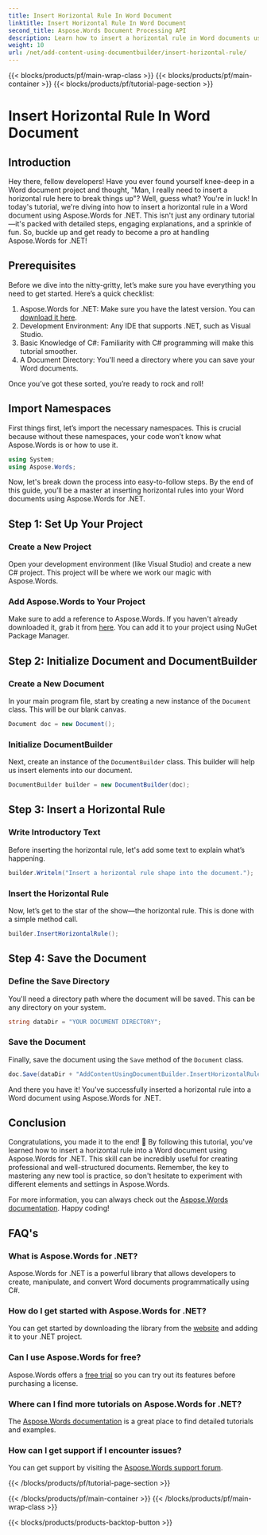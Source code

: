 ```yaml
---
title: Insert Horizontal Rule In Word Document
linktitle: Insert Horizontal Rule In Word Document
second_title: Aspose.Words Document Processing API
description: Learn how to insert a horizontal rule in Word documents using Aspose.Words for .NET with our detailed, step-by-step guide. Perfect for C# developers.
weight: 10
url: /net/add-content-using-documentbuilder/insert-horizontal-rule/
---
```


{{< blocks/products/pf/main-wrap-class >}}
{{< blocks/products/pf/main-container >}}
{{< blocks/products/pf/tutorial-page-section >}}

# Insert Horizontal Rule In Word Document

## Introduction

Hey there, fellow developers! Have you ever found yourself knee-deep in a Word document project and thought, "Man, I really need to insert a horizontal rule here to break things up"? Well, guess what? You're in luck! In today's tutorial, we're diving into how to insert a horizontal rule in a Word document using Aspose.Words for .NET. This isn't just any ordinary tutorial—it's packed with detailed steps, engaging explanations, and a sprinkle of fun. So, buckle up and get ready to become a pro at handling Aspose.Words for .NET!

## Prerequisites

Before we dive into the nitty-gritty, let’s make sure you have everything you need to get started. Here’s a quick checklist:

1. Aspose.Words for .NET: Make sure you have the latest version. You can [download it here](https://releases.aspose.com/words/net/).
2. Development Environment: Any IDE that supports .NET, such as Visual Studio.
3. Basic Knowledge of C#: Familiarity with C# programming will make this tutorial smoother.
4. A Document Directory: You'll need a directory where you can save your Word documents.

Once you’ve got these sorted, you’re ready to rock and roll!

## Import Namespaces

First things first, let’s import the necessary namespaces. This is crucial because without these namespaces, your code won’t know what Aspose.Words is or how to use it.

```csharp
using System;
using Aspose.Words;
```

Now, let's break down the process into easy-to-follow steps. By the end of this guide, you’ll be a master at inserting horizontal rules into your Word documents using Aspose.Words for .NET.

## Step 1: Set Up Your Project

### Create a New Project

Open your development environment (like Visual Studio) and create a new C# project. This project will be where we work our magic with Aspose.Words.

### Add Aspose.Words to Your Project

Make sure to add a reference to Aspose.Words. If you haven't already downloaded it, grab it from [here](https://releases.aspose.com/words/net/). You can add it to your project using NuGet Package Manager.

## Step 2: Initialize Document and DocumentBuilder

### Create a New Document

In your main program file, start by creating a new instance of the `Document` class. This will be our blank canvas.

```csharp
Document doc = new Document();
```

### Initialize DocumentBuilder

Next, create an instance of the `DocumentBuilder` class. This builder will help us insert elements into our document.

```csharp
DocumentBuilder builder = new DocumentBuilder(doc);
```

## Step 3: Insert a Horizontal Rule

### Write Introductory Text

Before inserting the horizontal rule, let's add some text to explain what’s happening.

```csharp
builder.Writeln("Insert a horizontal rule shape into the document.");
```

### Insert the Horizontal Rule

Now, let’s get to the star of the show—the horizontal rule. This is done with a simple method call.

```csharp
builder.InsertHorizontalRule();
```

## Step 4: Save the Document

### Define the Save Directory

You'll need a directory path where the document will be saved. This can be any directory on your system.

```csharp
string dataDir = "YOUR DOCUMENT DIRECTORY";
```

### Save the Document

Finally, save the document using the `Save` method of the `Document` class.

```csharp
doc.Save(dataDir + "AddContentUsingDocumentBuilder.InsertHorizontalRule.docx");
```

And there you have it! You've successfully inserted a horizontal rule into a Word document using Aspose.Words for .NET.

## Conclusion

Congratulations, you made it to the end! 🎉 By following this tutorial, you've learned how to insert a horizontal rule into a Word document using Aspose.Words for .NET. This skill can be incredibly useful for creating professional and well-structured documents. Remember, the key to mastering any new tool is practice, so don't hesitate to experiment with different elements and settings in Aspose.Words.

For more information, you can always check out the [Aspose.Words documentation](https://reference.aspose.com/words/net/). Happy coding!

## FAQ's

### What is Aspose.Words for .NET?

Aspose.Words for .NET is a powerful library that allows developers to create, manipulate, and convert Word documents programmatically using C#.

### How do I get started with Aspose.Words for .NET?

You can get started by downloading the library from the [website](https://releases.aspose.com/words/net/) and adding it to your .NET project.

### Can I use Aspose.Words for free?

Aspose.Words offers a [free trial](https://releases.aspose.com/) so you can try out its features before purchasing a license.

### Where can I find more tutorials on Aspose.Words for .NET?

The [Aspose.Words documentation](https://reference.aspose.com/words/net/) is a great place to find detailed tutorials and examples.

### How can I get support if I encounter issues?

You can get support by visiting the [Aspose.Words support forum](https://forum.aspose.com/c/words/8).

{{< /blocks/products/pf/tutorial-page-section >}}

{{< /blocks/products/pf/main-container >}}
{{< /blocks/products/pf/main-wrap-class >}}

{{< blocks/products/products-backtop-button >}}

